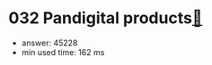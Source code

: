 032 Pandigital products[:link:](http://projecteuler.net/problem=32)  
========================

- answer: 45228 
- min used time: 162 ms

